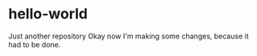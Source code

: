# hello-world
Just another repository
Okay now I'm making some changes, because it had to be done. 
